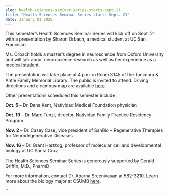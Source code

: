 ```yaml
---
slug: health-sciences-seminar-series-starts-sept-21
title: "Health Sciences Seminar Series starts Sept. 21"
date: January 01 2020
---
```


 
<p>
  This semester’s Health Sciences Seminar Series will kick off on Sept. 21 with
  a presentation by Sharon Orbach, a medical student at UC San Francisco.
</p>
<p>
  Ms. Orbach holds a master’s degree in neuroscience from Oxford University and
  will talk about neuroscience research as well as her experience as a medical
  student.
</p>
<p>
  The presentation will take place at 4 p.m. in Room 3145 of the Tanimura &amp;
  Antle Family Memorial Library. The public is invited to attend. Driving
  directions and a campus map are available
  <a href="https://csumb.edu/map">here</a>.
</p>
<p>Other presentations scheduled this semester include:</p>
<p>
  <strong>Oct. 5</strong> – Dr. Dana Kent, Natividad Medical Foundation
  physician
</p>
<p>
  <strong>Oct. 19</strong> – Dr. Marc Tunzi, director, Natividad Family Practice
  Residency Program
</p>
<p>
  <strong>Nov. 2</strong> – Dr. Casey Case, vice president of SanBio –
  Regenerative Therapies for Neurodegenerative Diseases
</p>
<p>
  <strong>Nov. 16</strong> – Dr. Grant Hartzog, professor of molecular cell and
  developmental biology at UC Santa Cruz
</p>
<p>
  The Health Sciences Seminar Series is generously supported by Gerald Griffin,
  M.D., PharmD
</p>
<p>
  For more information, contact Dr. Aparna Sreenivasan at 582-3210. Learn more
  about the biology major at CSUMB <a href="https://csumb.edu/biology">here</a>.
</p>
```
